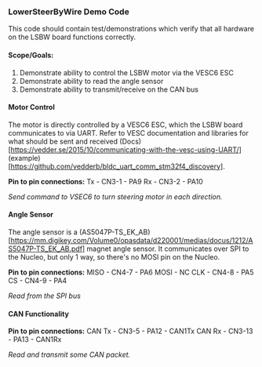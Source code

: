 ### LowerSteerByWire Demo Code
This code should contain test/demonstrations which verify that all hardware on the LSBW board functions correctly.
#### Scope/Goals:
1) Demonstrate ability to control the LSBW motor via the VESC6 ESC
2) Demonstrate ability to read the angle sensor
3) Demonstrate ability to transmit/receive on the CAN bus
#### Motor Control
The motor is directly controlled by a VESC6 ESC, which the LSBW board communicates to via UART. Refer to VESC documentation and libraries for what should be sent and received (Docs)[https://vedder.se/2015/10/communicating-with-the-vesc-using-UART/] (example)[https://github.com/vedderb/bldc_uart_comm_stm32f4_discovery].

**Pin to pin connections:**
Tx - CN3-1 - PA9
Rx - CN3-2 - PA10

_Send command to VSEC6 to turn steering motor in each direction._
#### Angle Sensor
The angle sensor is a (AS5047P-TS_EK_AB)[https://mm.digikey.com/Volume0/opasdata/d220001/medias/docus/1212/AS5047P-TS_EK_AB.pdf] magnet angle sensor. It communicates over SPI to the Nucleo, but only 1 way, so there's no MOSI pin on the Nucleo. 

**Pin to pin connections:**
MISO - CN4-7 - PA6
MOSI - NC 
CLK - CN4-8 - PA5
CS - CN4-9 - PA4

_Read from the SPI bus_
#### CAN Functionality

**Pin to pin connections:**
CAN Tx - CN3-5 - PA12 - CAN1Tx
CAN Rx - CN3-13 - PA13 - CAN1Rx

_Read and transmit some CAN packet._

